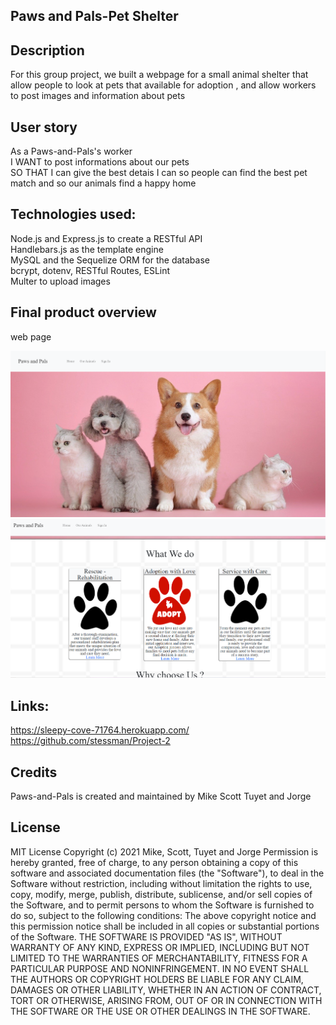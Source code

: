 ## Paws and Pals-Pet Shelter
## Description
For this group project, we built a webpage for a small animal shelter that allow people to look at pets that available for adoption , and allow workers to post images and information about pets

## User story
As a Paws-and-Pals's worker<br>
I WANT to post informations about our pets<br>
SO THAT I can give the best detais I can so people can find the best pet match and so our animals find a happy home<br>

## Technologies used: 
Node.js and Express.js to create a RESTful API<br>
Handlebars.js as the template engine<br>
MySQL and the Sequelize ORM for the database<br>
bcrypt, dotenv, RESTful Routes, ESLint<br>
Multer to upload images

## Final product overview
web page

![](public/images/homepage.PNG)<br>
![](public/images/homepage2.PNG)

## Links: 
https://sleepy-cove-71764.herokuapp.com/<br>
https://github.com/stessman/Project-2


## Credits
Paws-and-Pals is created and maintained by Mike Scott Tuyet and Jorge

## License
MIT License
Copyright (c) 2021  Mike, Scott, Tuyet and Jorge
Permission is hereby granted, free of charge, to any person obtaining a copy of this software and associated documentation files (the "Software"), to deal in the Software without restriction, including without limitation the rights to use, copy, modify, merge, publish, distribute, sublicense, and/or sell copies of the Software, and to permit persons to whom the Software is furnished to do so, subject to the following conditions:
The above copyright notice and this permission notice shall be included in all copies or substantial portions of the Software.
THE SOFTWARE IS PROVIDED "AS IS", WITHOUT WARRANTY OF ANY KIND, EXPRESS OR IMPLIED, INCLUDING BUT NOT LIMITED TO THE WARRANTIES OF MERCHANTABILITY, FITNESS FOR A PARTICULAR PURPOSE AND NONINFRINGEMENT. IN NO EVENT SHALL THE AUTHORS OR COPYRIGHT HOLDERS BE LIABLE FOR ANY CLAIM, DAMAGES OR OTHER LIABILITY, WHETHER IN AN ACTION OF CONTRACT, TORT OR OTHERWISE, ARISING FROM, OUT OF OR IN CONNECTION WITH THE SOFTWARE OR THE USE OR OTHER DEALINGS IN THE SOFTWARE.